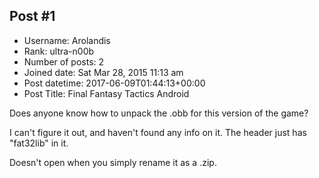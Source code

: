 ## Post #1
- Username: Arolandis
- Rank: ultra-n00b
- Number of posts: 2
- Joined date: Sat Mar 28, 2015 11:13 am
- Post datetime: 2017-06-09T01:44:13+00:00
- Post Title: Final Fantasy Tactics Android

Does anyone know how to unpack the .obb for this version of the game?

I can't figure it out, and haven't found any info on it. The header just has "fat32lib" in it.

Doesn't open when you simply rename it as a .zip.
